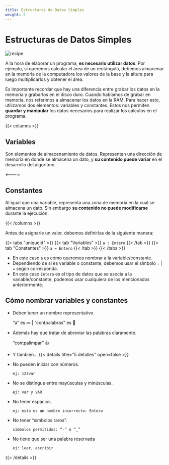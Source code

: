 ```yaml
---
title: Estructuras de Datos Simples
weight: 2
---
```


# Estructuras de Datos Simples

![recipe](/aed-docs/images/archiver.jpg)

A la hora de elaborar un programa, **es necesario utilizar datos**. Por ejemplo, si queremos calcular el área de un rectángulo, debemos almacenar en la memoria de la computadora los valores de la base y la altura para luego multiplicarlos y obtener el área.

Es importante recordar que hay una diferencia entre grabar los datos en la memoria y grabarlos en el disco duro. Cuando hablamos de grabar en memoria, nos referimos a almacenar los datos en la RAM. Para hacer esto, utilizamos dos elementos: variables y constantes. Estos nos permiten **guardar y manipular** los datos necesarios para realizar los cálculos en el programa.

{{< columns >}}
## Variables
Son elementos de almacenamiento de datos. Representan una dirección de memoria en donde se almacena un dato, y **su contenido puede variar** en el desarrollo del algoritmo.

<---> 

## Constantes
Al igual que una variable, representa una zona de memoria en la cual se almacena un dato. Sin embargo **su contenido no puede modificarse** durante la ejecución.

{{< /columns >}}

Antes de asignarle un valor, debemos definirlas de la siguiente manera:

{{< tabs "uniqueid" >}}
{{< tab "Variables" >}} ```a : Entero``` {{< /tab >}}
{{< tab "Constantes" >}} ```a = Entero``` {{< /tab >}}
{{< /tabs >}}

- En este caso `a` es cómo queremos nombrar a la variable/constante.
- Dependiendo de si es variable o constante, debemos usar el símbolo `:` | `=` según corresponda.
- En este caso `Entero` es el tipo de datos que se asocia a la variable/constante, podemos usar cualquiera de los mencionados anteriormente.

## Cómo nombrar variables y constantes

- Deben tener un nombre representativo.

    “a” es 💤 | “contpalabras” es 👼

- Además hay que tratar de abreviar las palabras claramente.

    “contpalimpar” 👍

- Y también…
    {{< details title="5 detalles" open=false >}}

- No pueden iniciar con números.

    `ej: 123var`
- No se distingue entre mayúsculas y minúsculas.

    `ej: var y VAR`
- No tener espacios.

    `ej: esto es un nombre incorrecto: Entero`
- No tener “símbolos raros”.

    `símbolos permitidos: “-” o “_”`
- No tiene que ser una palabra reservada

    `ej: leer, escribir`

{{< /details >}}
